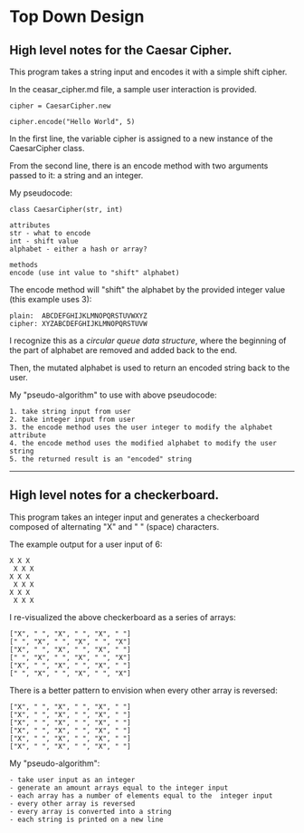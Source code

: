 # Top Down Design

## High level notes for the Caesar Cipher.

This program takes a string input and encodes it with a simple shift cipher.

In the ceasar_cipher.md file, a sample user interaction is provided.

    cipher = CaesarCipher.new

    cipher.encode("Hello World", 5)

In the first line, the variable cipher is assigned to a new instance of the CaesarCipher class.

From the second line, there is an encode method with two arguments passed to it: a string and an integer.

My pseudocode:

    class CaesarCipher(str, int)

    attributes
    str - what to encode
    int - shift value
    alphabet - either a hash or array?

    methods
    encode (use int value to "shift" alphabet)

The encode method will "shift" the alphabet by the provided integer value (this example uses 3):

    plain:  ABCDEFGHIJKLMNOPQRSTUVWXYZ
    cipher: XYZABCDEFGHIJKLMNOPQRSTUVW

I recognize this as a *circular queue data structure*, where the beginning of the part of alphabet are removed and added back to the end.

Then, the mutated alphabet is used to return an encoded string back to the user.

My "pseudo-algorithm" to use with above pseudocode:

    1. take string input from user
    2. take integer input from user
    3. the encode method uses the user integer to modify the alphabet attribute
    4. the encode method uses the modified alphabet to modify the user string
    5. the returned result is an "encoded" string

---

## High level notes for a checkerboard.

This program takes an integer input and generates a checkerboard composed of alternating "X" and " " (space) characters.

The example output for a user input of 6:

```
X X X  
 X X X  
X X X  
 X X X  
X X X  
 X X X
 ```

I re-visualized the above checkerboard as a series of arrays:

```
["X", " ", "X", " ", "X", " "]
[" ", "X", " ", "X", " ", "X"]
["X", " ", "X", " ", "X", " "]
[" ", "X", " ", "X", " ", "X"]
["X", " ", "X", " ", "X", " "]
[" ", "X", " ", "X", " ", "X"]
```

There is a better pattern to envision when every other array is reversed:

```
["X", " ", "X", " ", "X", " "]
["X", " ", "X", " ", "X", " "]
["X", " ", "X", " ", "X", " "]
["X", " ", "X", " ", "X", " "]
["X", " ", "X", " ", "X", " "]
["X", " ", "X", " ", "X", " "]
```

My "pseudo-algorithm":

    - take user input as an integer
    - generate an amount arrays equal to the integer input
    - each array has a number of elements equal to the  integer input
    - every other array is reversed
    - every array is converted into a string
    - each string is printed on a new line
